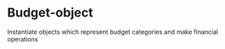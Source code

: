 # Budget-object
Instantiate objects which represent budget categories and make financial operations
